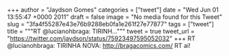 
+++
author = "Jaydson Gomes"
categories = ["tweet"]
date = "Wed Jun 01 13:55:47 +0000 2011"
draft = false
image = "No media found for this Tweet"
slug = "3fa4f55287e43e76b9288eb0fa1e261f27e77877"
tags = ["tweet"]
title = """RT @lucianohbraga: TIRINH..."""
tweet = true
tweet_url = "https://twitter.com/jaydson/status/75923497595052032"
+++
RT @lucianohbraga: TIRINHA NOVA: http://bragacomics.com/ RT aí!
